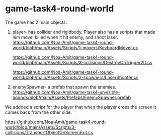 # game-task4-round-world

The game has 2 main objects:
 
   1. player- has collider and rigidbody. Player also has a scripts that made him move, killed when it hit enemy, and shoot laser.
      https://github.com/Noa-Amit/game-task4-round-world/blob/main/Assets/Scripts/1-movers/KeyboardMover.cs
      
      https://github.com/Noa-Amit/game-task4-round-world/blob/main/Assets/Scripts/3-collisions/DestroyOnTrigger2D.cs
      
      https://github.com/Noa-Amit/game-task4-round-world/blob/main/Assets/Scripts/2-spawners/LaserShooter.cs
      
   
   2. enemySpawner- a prefab that spawn the enemies.
     https://github.com/Noa-Amit/game-task4-unvisible-bounds/blob/main/Assets/Prefabs/EnemySpawner.prefab


We addded a script for the player that when the player cross the screen it comes back from the other side.

https://github.com/Noa-Amit/game-task4-round-world/blob/main/Assets/Scripts/3-collisions/TransportObjectOnScreenExit.cs

